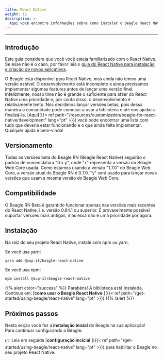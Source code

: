 ```yaml
---
title: React Native
weight: 12
description: >-
  Aqui você encontra informações sobre como instalar o Beagle React Native na sua aplicação 
---
```


---

## Introdução
Este guia considera que você você esteja familiarizado com o React Native. Se esse não é o caso,
por favor leia o [guia do React Native para instalação e criação de novos aplicativos](https://reactnative.dev/docs/environment-setup).

O Beagle está disponível para React Native, mas ainda não temos uma versão estável. O
desenvolvimento está incompleto e ainda precisamos implementar algumas features antes de lançar uma
versão final. Infelizmente, nosso time não é grande o suficiente para afzer do React Native uma
prioridade e, por conta disso, o desenvolvimento é relativamente lento. Nós decidimos lançar versões
betas, pois dessa maneira a comunidade pode começar a usar a biblioteca e até nos ajudar a
finalizá-la. [Aqui]({{< ref path="/resources/customization/beagle-for-react-native/development" lang="pt" >}})
você pode encontrar uma lista com tudo que deveria estar funcionando e o que ainda falta
implementar. Qualquer ajuda é bem-vinda!

## Versionamento
Todas as versões beta do Beagle RN (Beagle React Native) seguirão o padrão de nomenclatura  "0.x.y",
onde "x" representa a versão do Beagle Web Core usada. Como estamos usando a versão "1.7.0" do
Beagle Web Core, a versão atual do Beagle RN é 0.7.0. "y" será usado para lançar novas versões
que usam a mesma versão do Beagle Web Core.

## Compatibilidade
O Beagle RN Beta é garantido funcionar apenas nas versões mais recentes do React Native, i.e. versão
0.64.1 ou superior. É provavelmente possível suportar versões mais antigas, mas essa não é uma
prioridade por agora.

## Instalação
Na raiz do seu projeto React Native, instale com npm ou yarn.

Se você usa yarn:
```bash
yarn add @zup-it/beagle-react-native
```

Se você usa npm:
```bash
npm install @zup-it/beagle-react-native
```

{{% alert color="success" %}}
Parabéns! A biblioteca está instalada. Continue em:
[**como usar o Beagle React Native.**]({{< ref path="/get-started/using-beagle/react-native" lang="pt" >}})
{{% /alert %}}

## **Próximos passos**

Nesta seção você fez a **instalação inicial** do Beagle na sua aplicação!  
Para continuar configurando o Beagle:

👉 Leia em seguida
[**configuração incicial** ]({{< ref path="/get-started/using-beagle/react-native" lang="pt" >}})
para habilitar o Beagle no seu projeto React Native.
